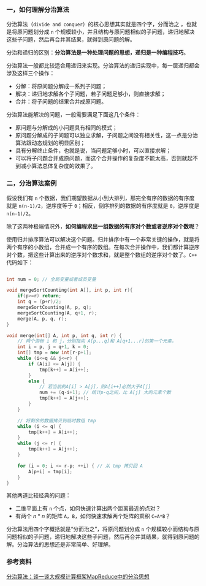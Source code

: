 ### 一，如何理解分治算法

分治算法（`divide and conquer`）的核心思想其实就是四个字，分而治之 ，也就是将原问题划分成 `n` 个规模较小，并且结构与原问题相似的子问题，递归地解决这些子问题，然后再合并其结果，就得到原问题的解。

分治和递归的区别：**分治算法是一种处理问题的思想，递归是一种编程技巧**。

分治算法一般都比较适合用递归来实现。分治算法的递归实现中，每一层递归都会涉及这样三个操作：

+ 分解：将原问题分解成一系列子问题；
+ 解决：递归地求解各个子问题，若子问题足够小，则直接求解；
+ 合并：将子问题的结果合并成原问题。

分治算法能解决的问题，一般需要满足下面这几个条件：

+ 原问题与分解成的小问题具有相同的模式；
+ 原问题分解成的子问题可以独立求解，子问题之间没有相关性，这一点是分治算法跟动态规划的明显区别；
+ 具有分解终止条件，也就是说，当问题足够小时，可以直接求解；
+ 可以将子问题合并成原问题，而这个合并操作的复杂度不能太高，否则就起不到减小算法总体复杂度的效果了。

### 二，分治算法案例

假设我们有 `n` 个数据，我们期望数据从小到大排列，那完全有序的数据的有序度就是 `n(n-1)/2`，逆序度等于 `0`；相反，倒序排列的数据的有序度就是 `0`，逆序度是 `n(n-1)/2`。

除了这两种极端情况外，**如何编程求出一组数据的有序对个数或者逆序对个数呢**？

使用归并排序算法可以解决这个问题。归并排序中有一个非常关键的操作，就是将两个有序的小数组，合并成一个有序的数组。在每次合并操作中，我们都计算逆序对个数，把这些计算出来的逆序对个数求和，就是整个数组的逆序对个数了。`C++` 代码如下：

```cpp

int num = 0; // 全局变量或者成员变量

void mergeSortCounting(int A[], int p, int r){
    if(p>=r) return;
    int q = (p+r)/2;
    mergeSortCounting(A, p, q);
    mergeSortCounting(A, q+1, r);
    merge(A, p, q, r);
}

void merge(int[] A, int p, int q, int r) {
    // 两个游标 i 和 j，分别指向 A[p...q]和 A[q+1...r]的第一个元素。
    int i = p, j = q+1, k = 0;
    int[] tmp = new int[r-p+1];
    while (i<=q && j<=r) {
        if (A[i] <= A[j]) {
            tmp[k++] = A[i++];
        } 
        else {
            // 若当前的A[i] > A[j]，则A[i++]必然大于A[j]
            num += (q-i+1); // 统计p-q之间，比 A[j] 大的元素个数
            tmp[k++] = A[j++];
        }
    }

    // 将剩余的数据拷贝到临时数组 tmp
    while (i <= q) { 
        tmp[k++] = A[i++];
    }
    while (j <= r) { 
        tmp[k++] = A[j++];
    }

    for (i = 0; i <= r-p; ++i) { // 从 tmp 拷贝回 A
        A[p+i] = tmp[i];
    }
}

```

其他两道比较经典的问题：

+ 二维平面上有 `n` 个点，如何快速计算出两个距离最近的点对？
+ 有两个 $n*n$ 的矩阵 `A`，`B`，如何快速求解两个矩阵的乘积 `C=A*B`？


分治算法用四个字概括就是“分而治之”，将原问题划分成 `n` 个规模较小而结构与原问题相似的子问题，递归地解决这些子问题，然后再合并其结果，就得到原问题的解。分治算法的思想还是非常简单、好理解。

### 参考资料

[分治算法：谈一谈大规模计算框架MapReduce中的分治思想](https://time.geekbang.org/column/article/73503)